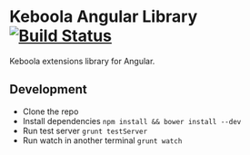 # Keboola Angular Library [![Build Status](https://secure.travis-ci.org/keboola/angular-kb.png)](http://travis-ci.org/keboola/angular-kb)

Keboola extensions library for Angular.


## Development

* Clone the repo
* Install dependencies `npm install && bower install --dev`
* Run test server `grunt testServer`
* Run watch in another terminal `grunt watch`